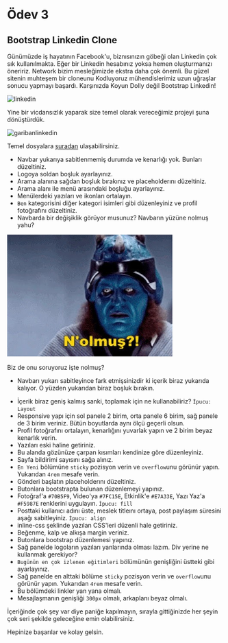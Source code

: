 # Ödev 3

## Bootstrap Linkedin Clone

Günümüzde iş hayatının Facebook'u, biznısınızın göbeği olan Linkedin çok sık kullanılmakta. Eğer bir Linkedin hesabınız yoksa hemen oluşturmanızı öneririz. Network bizim mesleğimizde ekstra daha çok önemli. Bu güzel sitenin muhteşem bir cloneunu Kodluyoruz mühendislerimiz uzun uğraşlar sonucu yapmayı başardı. Karşınızda Koyun Dolly değil Bootstrap Linkedin!

![linkedin](https://github.com/Kodluyoruz/taskforce/raw/main/bootstrap/odev3/figures/linkedin.gif)

Yine bir vicdansızlık yaparak size temel olarak vereceğimiz projeyi şuna dönüştürdük.

![garibanlinkedin](https://github.com/Kodluyoruz/taskforce/raw/main/bootstrap/odev3/figures/garibanlinkedin.gif)

Temel dosyalara [şuradan](https://github.com/Kodluyoruz/taskforce/tree/main/bootstrap/odev3/bootstraplinkedinclone) ulaşabilirsiniz.

- Navbar yukarıya sabitlenmemiş durumda ve kenarlığı yok. Bunları düzeltiniz.
- Logoya soldan boşluk ayarlayınız.
- Arama alanına sağdan boşluk bırakınız ve placeholderını düzeltiniz.
- Arama alanı ile menü arasındaki boşluğu ayarlayınız.
- Menülerdeki yazıları ve ikonları ortalayın.
- `Ben` kategorisini diğer kategori isimleri gibi düzenleyiniz ve profil fotoğrafını düzeltiniz.
- Navbarda bir değişiklik görüyor musunuz? Navbarın yüzüne nolmuş yahu?

![nolmus](https://github.com/Kodluyoruz/taskforce/blob/main/bootstrap/odev3/figures/nolmus.jpg)

Biz de onu soruyoruz işte nolmuş?

* Navbarı yukarı sabitleyince fark etmişsinizdir ki içerik biraz yukarıda kalıyor. O yüzden yukarıdan biraz boşluk bırakın.
- İçerik biraz geniş kalmış sanki, toplamak için ne kullanabiliriz? `İpucu: Layout`
- Responsive yapı için sol panele 2 birim, orta panele 6 birim, sağ panele de 3 birim veriniz. Bütün boyutlarda aynı ölçü geçerli olsun.
- Profil fotoğrafını ortalayın, kenarlığını yuvarlak yapın ve 2 birim beyaz kenarlık verin.
- Yazıları eski haline getiriniz.
- Bu alanda gözünüze çarpan kısımları kendinize göre düzenleyiniz.
- Sayfa bildirimi sayısını sağa alınız.
- `En Yeni` bölümüne `sticky` pozisyon verin ve `overflow`unu görünür yapın. Yukarıdan `4rem` mesafe verin.
- Gönderi başlatın placeholderını düzeltiniz.
- Butonlara bootstrapta bulunan düzenlemeyi yapınız.
- Fotoğraf'a `#70B5F9`, Video'ya `#7FC15E`, Etkinlik'e `#E7A33E`, Yazı Yaz'a `#F5987E` renklerini uygulayın. `İpucu: fill`
- Posttaki kullanıcı adını üste, meslek titleını ortaya, post paylaşım süresini aşağı sabitleyiniz. `İpucu: align`
- inline-css şeklinde yazılan CSS'leri düzenli hale getiriniz.
- Beğenme, kalp ve alkışa margin veriniz.
- Butonlara bootstrap düzenlemesi yapınız.
- Sağ panelde logoların yazıları yanlarında olması lazım. Div yerine ne kullanmak gerekiyor?
- `Bugünün en çok izlenen eğitimleri` bölümünün genişliğini üstteki gibi ayarlayınız.
- Sağ panelde en alttaki bölüme `sticky` pozisyon verin ve `overflow`unu görünür yapın. Yukarıdan `4rem` mesafe verin.
- Bu bölümdeki linkler yan yana olmalı.
- Mesajlaşmanın genişliği `300px` olmalı, arkaplanı beyaz olmalı.

İçeriğinde çok şey var diye paniğe kapılmayın, sırayla gittiğinizde her şeyin çok seri şekilde geleceğine emin olabilirsiniz.

Hepinize başarılar ve kolay gelsin.
